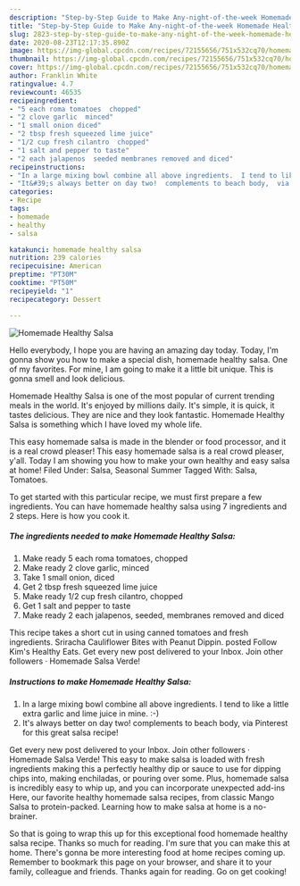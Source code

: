 ```yaml
---
description: "Step-by-Step Guide to Make Any-night-of-the-week Homemade Healthy Salsa"
title: "Step-by-Step Guide to Make Any-night-of-the-week Homemade Healthy Salsa"
slug: 2823-step-by-step-guide-to-make-any-night-of-the-week-homemade-healthy-salsa
date: 2020-08-23T12:17:35.890Z
image: https://img-global.cpcdn.com/recipes/72155656/751x532cq70/homemade-healthy-salsa-recipe-main-photo.jpg
thumbnail: https://img-global.cpcdn.com/recipes/72155656/751x532cq70/homemade-healthy-salsa-recipe-main-photo.jpg
cover: https://img-global.cpcdn.com/recipes/72155656/751x532cq70/homemade-healthy-salsa-recipe-main-photo.jpg
author: Franklin White
ratingvalue: 4.7
reviewcount: 46535
recipeingredient:
- "5 each roma tomatoes  chopped"
- "2 clove garlic  minced"
- "1 small onion diced"
- "2 tbsp fresh squeezed lime juice"
- "1/2 cup fresh cilantro  chopped"
- "1 salt and pepper to taste"
- "2 each jalapenos  seeded membranes removed and diced"
recipeinstructions:
- "In a large mixing bowl combine all above ingredients.  I tend to like a little extra garlic and lime juice in mine. :-)"
- "It&#39;s always better on day two!  complements to beach body,  via Pinterest for this great salsa recipe!"
categories:
- Recipe
tags:
- homemade
- healthy
- salsa

katakunci: homemade healthy salsa 
nutrition: 239 calories
recipecuisine: American
preptime: "PT30M"
cooktime: "PT50M"
recipeyield: "1"
recipecategory: Dessert

---
```



![Homemade Healthy Salsa](https://img-global.cpcdn.com/recipes/72155656/751x532cq70/homemade-healthy-salsa-recipe-main-photo.jpg)

Hello everybody, I hope you are having an amazing day today. Today, I'm gonna show you how to make a special dish, homemade healthy salsa. One of my favorites. For mine, I am going to make it a little bit unique. This is gonna smell and look delicious.

Homemade Healthy Salsa is one of the most popular of current trending meals in the world. It's enjoyed by millions daily. It's simple, it is quick, it tastes delicious. They are nice and they look fantastic. Homemade Healthy Salsa is something which I have loved my whole life.

This easy homemade salsa is made in the blender or food processor, and it is a real crowd pleaser! This easy homemade salsa is a real crowd pleaser, y&#39;all. Today I am showing you how to make your own healthy and easy salsa at home! Filed Under: Salsa, Seasonal Summer Tagged With: Salsa, Tomatoes.


To get started with this particular recipe, we must first prepare a few ingredients. You can have homemade healthy salsa using 7 ingredients and 2 steps. Here is how you cook it.

<!--inarticleads1-->

##### The ingredients needed to make Homemade Healthy Salsa:

1. Make ready 5 each roma tomatoes,  chopped
1. Make ready 2 clove garlic,  minced
1. Take 1 small onion, diced
1. Get 2 tbsp fresh squeezed lime juice
1. Make ready 1/2 cup fresh cilantro,  chopped
1. Get 1 salt and pepper to taste
1. Make ready 2 each jalapenos,  seeded, membranes removed and diced


This recipe takes a short cut in using canned tomatoes and fresh ingredients. Sriracha Cauliflower Bites with Peanut Dippin. posted Follow Kim&#39;s Healthy Eats. Get every new post delivered to your Inbox. Join other followers · Homemade Salsa Verde! 

<!--inarticleads2-->

##### Instructions to make Homemade Healthy Salsa:

1. In a large mixing bowl combine all above ingredients.  I tend to like a little extra garlic and lime juice in mine. :-)
1. It&#39;s always better on day two!  complements to beach body,  via Pinterest for this great salsa recipe!


Get every new post delivered to your Inbox. Join other followers · Homemade Salsa Verde! This easy to make salsa is loaded with fresh ingredients making this a perfectly healthy dip or sauce to use for dipping chips into, making enchiladas, or pouring over some. Plus, homemade salsa is incredibly easy to whip up, and you can incorporate unexpected add-ins Here, our favorite healthy homemade salsa recipes, from classic Mango Salsa to protein-packed. Learning how to make salsa at home is a no-brainer. 

So that is going to wrap this up for this exceptional food homemade healthy salsa recipe. Thanks so much for reading. I'm sure that you can make this at home. There's gonna be more interesting food at home recipes coming up. Remember to bookmark this page on your browser, and share it to your family, colleague and friends. Thanks again for reading. Go on get cooking!
